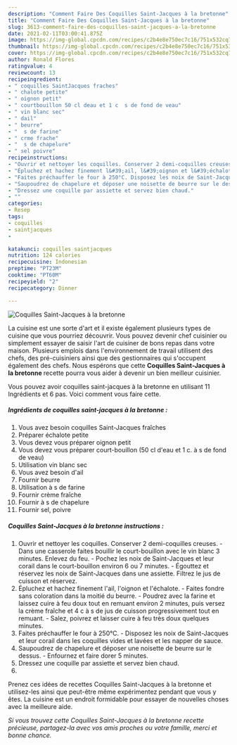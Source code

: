 ```yaml
---
description: "Comment Faire Des Coquilles Saint-Jacques à la bretonne"
title: "Comment Faire Des Coquilles Saint-Jacques à la bretonne"
slug: 3613-comment-faire-des-coquilles-saint-jacques-a-la-bretonne
date: 2021-02-11T03:00:41.875Z
image: https://img-global.cpcdn.com/recipes/c2b4e8e750ec7c16/751x532cq70/coquilles-saint-jacques-a-la-bretonne-photo-principale-de-la-recette.jpg
thumbnail: https://img-global.cpcdn.com/recipes/c2b4e8e750ec7c16/751x532cq70/coquilles-saint-jacques-a-la-bretonne-photo-principale-de-la-recette.jpg
cover: https://img-global.cpcdn.com/recipes/c2b4e8e750ec7c16/751x532cq70/coquilles-saint-jacques-a-la-bretonne-photo-principale-de-la-recette.jpg
author: Ronald Flores
ratingvalue: 4
reviewcount: 13
recipeingredient:
- " coquilles SaintJacques fraches"
- " chalote petite"
- " oignon petit"
- " courtbouillon 50 cl deau et 1 c  s de fond de veau"
- " vin blanc sec"
- " dail"
- " beurre"
- "  s de farine"
- " crme frache"
- "  s de chapelure"
- " sel poivre"
recipeinstructions:
- "Ouvrir et nettoyer les coquilles. Conserver 2 demi-coquilles creuses. Dans une casserole faites bouillir le court-bouillon avec le vin blanc 3 minutes. Enlevez du feu. Pochez les noix de Saint-Jacques et leur corail dans le court-bouillon environ 6 ou 7 minutes. Égouttez et réservez les noix de Saint-Jacques dans une assiette. Filtrez le jus de cuisson et réservez."
- "Épluchez et hachez finement l&#39;ail, l&#39;oignon et l&#39;échalote. Faites fondre sans coloration dans la moitié du beurre. Poudrez avec la farine et laissez cuire à feu doux tout en remuant environ 2 minutes, puis versez la crème fraîche et 4 c à s de jus de cuisson progressivement tout en remuant. Salez, poivrez et laisser cuire à feu très doux quelques minutes."
- "Faites préchauffer le four à 250°C. Disposez les noix de Saint-Jacques et leur corail dans les coquilles vides et lavées et les napper de sauce."
- "Saupoudrez de chapelure et déposer une noisette de beurre sur le dessus. Enfournez et faire dorer 5 minutes."
- "Dressez une coquille par assiette et servez bien chaud."
- ""
categories:
- Resep
tags:
- coquilles
- saintjacques
- 

katakunci: coquilles saintjacques  
nutrition: 124 calories
recipecuisine: Indonesian
preptime: "PT23M"
cooktime: "PT60M"
recipeyield: "2"
recipecategory: Dinner

---
```



![Coquilles Saint-Jacques à la bretonne](https://img-global.cpcdn.com/recipes/c2b4e8e750ec7c16/751x532cq70/coquilles-saint-jacques-a-la-bretonne-photo-principale-de-la-recette.jpg)

La cuisine est une sorte d'art et il existe également plusieurs types de cuisine que vous pourriez découvrir. Vous pouvez devenir chef cuisinier ou simplement essayer de saisir l'art de cuisiner de bons repas dans votre maison. Plusieurs emplois dans l'environnement de travail utilisent des chefs, des pré-cuisiniers ainsi que des gestionnaires qui s'occupent également des chefs. Nous espérons que cette <strong> Coquilles Saint-Jacques à la bretonne </strong> recette pourra vous aider à devenir un bien meilleur cuisinier.

<!--inarticleads1-->

Vous pouvez avoir coquilles saint-jacques à la bretonne en utilisant 11 Ingrédients et 6 pas. Voici comment vous faire cette.

##### Ingrédients de coquilles saint-jacques à la bretonne :

1. Vous avez besoin  coquilles Saint-Jacques fraîches
1. Préparer  échalote petite
1. Vous devez vous préparer  oignon petit
1. Vous devez vous préparer  court-bouillon (50 cl d&#39;eau et 1 c. à s de fond de veau)
1. Utilisation  vin blanc sec
1. Vous avez besoin  d&#39;ail
1. Fournir  beurre
1. Utilisation  à s de farine
1. Fournir  crème fraîche
1. Fournir  à s de chapelure
1. Fournir  sel, poivre




<!--inarticleads2-->

##### Coquilles Saint-Jacques à la bretonne instructions :

1. Ouvrir et nettoyer les coquilles. Conserver 2 demi-coquilles creuses. - Dans une casserole faites bouillir le court-bouillon avec le vin blanc 3 minutes. Enlevez du feu. - Pochez les noix de Saint-Jacques et leur corail dans le court-bouillon environ 6 ou 7 minutes. - Égouttez et réservez les noix de Saint-Jacques dans une assiette. Filtrez le jus de cuisson et réservez.
1. Épluchez et hachez finement l&#39;ail, l&#39;oignon et l&#39;échalote. - Faites fondre sans coloration dans la moitié du beurre. - Poudrez avec la farine et laissez cuire à feu doux tout en remuant environ 2 minutes, puis versez la crème fraîche et 4 c à s de jus de cuisson progressivement tout en remuant. - Salez, poivrez et laisser cuire à feu très doux quelques minutes.
1. Faites préchauffer le four à 250°C. - Disposez les noix de Saint-Jacques et leur corail dans les coquilles vides et lavées et les napper de sauce.
1. Saupoudrez de chapelure et déposer une noisette de beurre sur le dessus. - Enfournez et faire dorer 5 minutes.
1. Dressez une coquille par assiette et servez bien chaud.
1. 




<!--inarticleads1-->

<p>
Prenez ces idées de recettes Coquilles Saint-Jacques à la bretonne et utilisez-les ainsi que peut-être même expérimentez pendant que vous y êtes. La cuisine est un endroit formidable pour essayer de nouvelles choses avec la meilleure aide.
</p>

<p>
<i>Si vous trouvez cette Coquilles Saint-Jacques à la bretonne recette précieuse, partagez-la avec vos amis proches ou votre famille, merci et bonne chance.</i>
</p>
